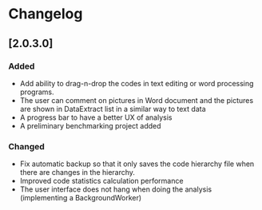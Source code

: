 # Changelog

## [2.0.3.0] 
### Added
- Add ability to drag-n-drop the codes in text editing or word processing programs.
- The user can comment on pictures in Word document and the pictures are shown in DataExtract list in a similar way to text data
- A progress bar to have a better UX of analysis
- A preliminary benchmarking project added

### Changed
- Fix automatic backup so that it only saves the code hierarchy file when there are changes in the hierarchy.
- Improved code statistics calculation performance
- The user interface does not hang when doing the analysis (implementing a BackgroundWorker)
